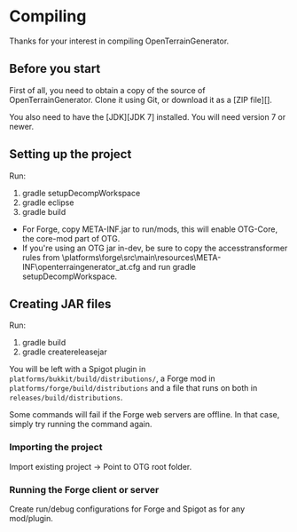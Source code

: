 # Compiling
Thanks for your interest in compiling OpenTerrainGenerator.

## Before you start
First of all, you need to obtain a copy of the source of OpenTerrainGenerator. Clone
it using Git, or download it as a [ZIP file][].

You also need to have the [JDK][JDK 7] installed. You will need version 7 or
newer.

## Setting up the project

Run:
1. gradle setupDecompWorkspace
2. gradle eclipse
3. gradle build

- For Forge, copy META-INF.jar to run/mods, this will enable OTG-Core, the core-mod part of OTG.
- If you're using an OTG jar in-dev, be sure to copy the accesstransformer rules from \platforms\forge\src\main\resources\META-INF\openterraingenerator_at.cfg and run gradle setupDecompWorkspace.

## Creating JAR files

Run:
1. gradle build
2. gradle createreleasejar

You will be left with a Spigot plugin in `platforms/bukkit/build/distributions/`,
a Forge mod in `platforms/forge/build/distributions` and a file that runs
on both in `releases/build/distributions`.

Some commands will fail if the Forge web servers are offline. In that
case, simply try running the command again.

### Importing the project
Import existing project -> Point to OTG root folder.

### Running the Forge client or server
Create run/debug configurations for Forge and Spigot as for any mod/plugin.